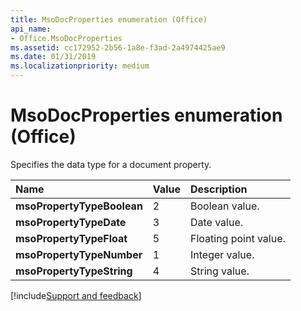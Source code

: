 ```yaml
---
title: MsoDocProperties enumeration (Office)
api_name:
- Office.MsoDocProperties
ms.assetid: cc172952-2b56-1a8e-f3ad-2a4974425ae9
ms.date: 01/31/2019
ms.localizationpriority: medium
---
```



# MsoDocProperties enumeration (Office)

Specifies the data type for a document property.

|Name|Value|Description|
|:-----|:-----|:-----|
|**msoPropertyTypeBoolean**|2|Boolean value.|
|**msoPropertyTypeDate**|3|Date value.|
|**msoPropertyTypeFloat**|5|Floating point value.|
|**msoPropertyTypeNumber**|1|Integer value.|
|**msoPropertyTypeString**|4|String value.|

[!include[Support and feedback](~/includes/feedback-boilerplate.md)]